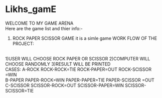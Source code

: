 # Likhs_gamE
WELCOME TO MY GAME ARENA 
<br>
Here are the game list and thier info:-
<br>
1) ROCK PAPER SCISSOR GAME
   it is a simle game
   WORK FLOW OF THE PROJECT:
<br>
1)USER WILL CHOOSE ROCK PAPER OR SCISSOR
2)COMPUTER WILL CHOOSE RANDOMLY 
3)RESULT WILL BE PRINTED 
<br>
CASES:
A-ROCK
ROCK-ROCK=TIE             
ROCK-PAPER=OUT        
ROCK-SCISSOR =WIN

<br>
B-PAPER
PAPER-ROCK=WIN
PAPER-PAPER=TIE           
PAPER-SCISSOR =OUT

<br>
C-SCISSOR
SCISSOR-ROCK=OUT
SCISSOR-PAPER=WIN
SCISSOR-SCISSOR=TIE  
